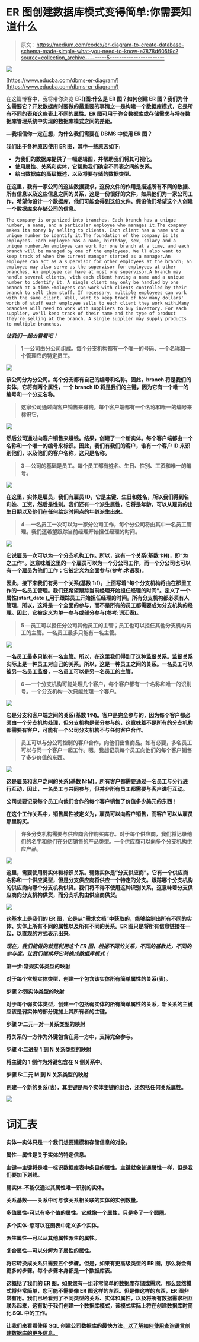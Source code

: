# ER 图创建数据库模式变得简单:你需要知道什么

> 原文：<https://medium.com/codex/er-diagram-to-create-database-schema-made-simple-what-you-need-to-know-e7878d605f9c?source=collection_archive---------5----------------------->

![](img/a951c58e2574dfd79f92812b92e3f212.png)

[https://www.educba.com/dbms-er-diagram/](https://www.educba.com/dbms-er-diagram/)

在这篇博客中，我将带你浏览 ER(**)图:什么是 ER 图？如何创建 ER 图？我们为什么需要它？开发数据库时要做的最重要的事情之一是构建一个数据库模式，它是所有不同的表和这些表上不同的属性。ER 图可用于弥合数据库或存储需求与将在数据库管理系统中实现的数据库模式之间的差距。**

**—我相信你一定在想，为什么我们需要在 DBMS 中使用 ER 图？**

**我们出于各种原因使用 ER 图，其中一些原因如下:**

*   **为我们的数据库提供了一幅逻辑图，并帮助我们将其可视化。**
*   **使用属性、关系和实体，它帮助我们确定不同表之间的关系。**
*   **给出数据库的高级概述，以及将要存储的数据类型。**

**在这里，我有一家公司的这些数据要求，这份文件的作用是描述所有不同的数据、所有信息以及这些信息之间的关系，这是一份很好的文件，如果他们为一家公司工作，希望你设计一个数据库，他们可能会得到这份文件。假设他们希望这个人创建一个数据库来存储公司的信息。**

```
The company is organized into branches. Each branch has a unique number, a name, and a particular employee who manages it.The company makes its money by selling to clients. Each client has a name and a unique number to identify it.The foundation of the company is its employees. Each employee has a name, birthday, sex, salary and a unique number.An employee can work for one branch at a time, and each branch will be managed by one of the employees. We'll also want to keep track of when the current manager started as a manager.An employee can act as a supervisor for other employees at the branch; an employee may also serve as the supervisor for employees at other branches. An employee can have at most one supervisor.A branch may handle several clients, with each client having a name and a unique number to identify it. A single client may only be handled by one branch at a time.Employees can work with clients controlled by their branch to sell them stuff. If necessary, multiple employees can work with the same client. Well, want to keep track of how many dollars' worth of stuff each employee sells to each client they work with.Many branches will need to work with suppliers to buy inventory. For each supplier, we'll keep track of their name and the type of product they're selling at the branch. A single supplier may supply products to multiple branches.
```

***让我们一起去看看吧！***

> ****1 —公司由分公司组成。每个分支机构都有一个唯一的号码、一个名称和一个管理它的特定员工。****

**![](img/8d911aa439cb9ce1a7a0bcddf34447b8.png)**

**该公司分为分公司。每个分支都有自己的编号和名称。因此，branch 将是我们的实体，它将有两个属性，一个 branch ID 将是我们的主键，因为它有一个唯一的编号和一个分支名称。**

> **这家公司通过向客户销售来赚钱。每个客户端都有一个名称和唯一的编号来标识它。**

**![](img/ff0aa2c3cd8e904e31f6a70b3004eb19.png)**

**然后公司通过向客户销售来赚钱。结果，创建了一个新实体。每个客户端都由一个名称和一个唯一的编号来标识。因此，我们有我们的客户，谁有一个客户 ID 来识别他们，以及他们的客户名称，这只是名称。**

> ****3 —公司的基础是员工。每个员工都有姓名、生日、性别、工资和唯一的编号。****

**![](img/1da4a248ea95da4b664c3de3f9399591.png)**

**在这里，实体是雇员，我们有雇员 ID，它是主键、生日和姓名，所以我们得到名和姓、工资，然后是性别。我们还有一个派生属性，它将是年龄，可以从雇员的出生日期以及他们在任何给定时间点的年龄派生出来。**

> ****4 —一名员工一次可以为一家分公司工作，每个分公司将由其中一名员工管理。我们还希望跟踪当前经理开始担任经理的时间。****

**![](img/da3548ecb754020e2a8a27e5c7ac05fd.png)**

**它说雇员一次可以为一个分支机构工作。所以，这有一个关系(基数 1:N)，即“为之工作”。这意味着这里的一个雇员可以为一个分公司工作，而一个分公司也可以有一个雇员为他们工作；它被定义为全面参与(参考:术语表)。**

**因此，接下来我们有另一个关系(基数 1:1)。上面写着“每个分支机构将由在那里工作的一名员工管理。我们还希望跟踪当前经理开始担任经理的时间”。定义了一个属性(start_date ),用于跟踪员工开始担任经理的时间。所有分支机构都必须有人管理，所以，这将是一个全面的参与，而不是所有的员工都需要成为分支机构的经理。因此，它被定义为单一参与或部分参与(参考:词汇表)。**

> ****5 —员工可以担任分公司其他员工的主管；员工也可以担任其他分支机构员工的主管。一名员工最多只能有一名主管。****

**![](img/71047300ef8bc64d84e9493d6a4ccef0.png)**

**一名员工最多只能有一名主管。所以，在这里我们得到了这种监督关系。监督关系实际上是一种员工对自己的关系。所以，这是一种员工之间的关系。一名员工可以被另一名员工监督，一名员工可以是另一名员工的主管。**

> ****6 —一个分支机构可能处理几个客户，每个客户都有一个名称和唯一的识别号。一个分支机构一次只能处理一个客户。****

**![](img/7f4aa2c5f110ea960de1020569a817be.png)**

**它是分支和客户端之间的关系(基数 1:N)。客户是完全参与的，因为每个客户都必须由一个分支机构处理，但分支机构是部分参与的，这意味着不是所有的分支机构都需要有客户，可能有一个公司分支机构不与任何客户合作。**

> **员工可以与分公司控制的客户合作，向他们出售商品。如有必要，多名员工可以与同一个客户一起工作。嗯，我想记录每个员工向他们的每个客户销售了多少价值的东西。**

**![](img/249cf2c064934b8d150ef4fdb7afd24b.png)**

**这是雇员和客户之间的关系(基数 N:M)。所有客户都需要通过一名员工与分行进行互动，因此，一名员工**与**共同参与，但并非所有员工都需要与客户进行互动。**

**公司想要记录每个员工向他们合作的每个客户销售了价值多少美元的东西！**

**在这个工作关系中，销售属性被定义为，雇员可以向客户销售，而客户可以从雇员那里购买。**

> **许多分支机构需要与供应商合作购买库存。对于每个供应商，我们将记录他们的名字和他们在分店销售的产品类型。一个供应商可以向多个分支机构供应产品。**

**![](img/ea6745e9560fb313133264d2e02473c8.png)**

**这里，需要使用弱实体和标识关系。弱势实体是“分支供应商”。它有一个供应商名称和一个供应类型，但是分支供应商将供应一个特定的分支。跟踪哪个分支机构的供应商向哪个分支机构供货。我们将不得不使用这种识别关系，这意味着分支供应商向分支机构供货，而分支机构由供应商供货。**

**![](img/4e400c8d235f2b02c341d79f72bb5989.png)**

**这基本上是我们的 ER 图，它是从“需求文档”中获取的，能够绘制出所有不同的实体、实体上所有不同的属性以及所有不同的关系。ER 图只是将所有信息链接在一起，以直观的方式表示出来。**

***现在，我们能做的就是利用这个 ER 图，根据不同的关系，不同的基数比，不同的参与度。让我们继续将它转换成数据库模式！***

****第一步:常规实体类型的映射****

**对于每个常规实体类型，创建一个包含该实体所有简单属性的关系(表)。**

****步骤 2:弱实体类型的映射****

**对于每个弱实体类型，创建一个包括弱实体的所有简单属性的关系，新关系的主键应该是弱实体的部分键加上其所有者的主键。**

****步骤 3:二元一对一关系类型的映射****

**将关系的一方作为外键包含在另一方中，支持完全参与。**

****步骤 4:二进制 1 到 N 关系类型的映射****

**将主键的 1 侧作为外键包含在 N 侧关系中。**

****步骤 5:二元 M 到 N 关系类型的映射****

**创建一个新的关系(表)，其主键是两个实体主键的组合，还包括任何关系属性。**

**![](img/3ed566ff290214897b0d80411723f666.png)**

# ****词汇表****

**实体—实体只是一个我们想要建模和存储信息的对象。**

**属性—属性是关于实体的特定信息。**

**主键—主键将是唯一标识数据库表中条目的属性。主键就像普通属性一样，但是我们要加下划线。**

**弱实体-不能仅通过其属性唯一识别的实体。**

**关系基数——关系中可与该关系相关联的实体的实例数量。**

**多值属性-可以有多个值的属性。它就像一个属性，只是多了一个圆圈。**

**多个实体-您可以在图表中定义多个实体。**

**派生属性—可以从其他属性派生的属性。**

**复合属性—可以分解为子属性的属性。**

**将它转换成关系只需要五个步骤。但是，如果有更高级类型的 ER 图，那么将会有更多的步骤。每个步骤本身都是一个数据库表。**

**这概括了我们的 ER 图，如果您有一组非常简单的数据库存储或需求，那么显然模式将非常简单，您可能不需要像 ER 图这样的东西。但是像这样的东西，ER 图非常有用。我们已经看到了不同类型的关系、实体和属性，以及将所有数据需求相互联系起来，这有助于我们创建一个数据库模式，该模式实际上将在创建数据库时简化 SQL 中的工作。**

**让我们来看看使用 SQL 创建公司数据库的最快方法[，以了解如何使用查询语言创建数据库的更多信息。](/@deepeshnishad/the-quickest-way-to-create-company-database-using-sql-f0033fdc02e7)**